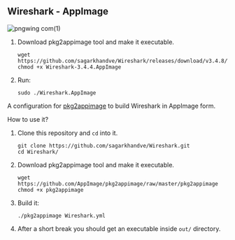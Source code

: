 ## Wireshark - AppImage

![pngwing com(1)](https://user-images.githubusercontent.com/90393971/133909561-bc211f9c-3ccc-48b6-aa7a-12123f16badc.png)

1. Download pkg2appimage tool and make it executable.
   ```shell
   wget https://github.com/sagarkhandve/Wireshark/releases/download/v3.4.8/Wireshark.AppImage
   chmod +x Wireshark-3.4.4.AppImage
   ```
2. Run:

   ```shell
   sudo ./Wireshark.AppImage
   ```

A configuration for [pkg2appimage](https://github.com/AppImage/pkg2appimage) to build Wireshark in AppImage form.

How to use it?

1. Clone this repository and `cd` into it.
    ```shell
    git clone https://github.com/sagarkhandve/Wireshark.git
    cd Wireshark/
    ```
2. Download pkg2appimage tool and make it executable.
   ```shell
   wget https://github.com/AppImage/pkg2appimage/raw/master/pkg2appimage
   chmod +x pkg2appimage
   ```
3. Build it:

   ```shell
   ./pkg2appimage Wireshark.yml
   ```

4. After a short break you should get an executable inside `out/` directory.

